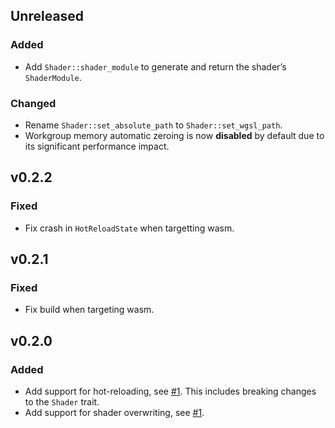 ## Unreleased

### Added

- Add `Shader::shader_module` to generate and return the shader’s `ShaderModule`.

### Changed

- Rename `Shader::set_absolute_path` to `Shader::set_wgsl_path`.
- Workgroup memory automatic zeroing is now **disabled** by default due to its significant
  performance impact.

## v0.2.2

### Fixed

- Fix crash in `HotReloadState` when targetting wasm.

## v0.2.1

### Fixed

- Fix build when targeting wasm.

## v0.2.0

### Added

- Add support for hot-reloading, see [#1](https://github.com/dimforge/wgmath/pull/1). This includes breaking changes to
  the `Shader` trait.
- Add support for shader overwriting, see [#1](https://github.com/dimforge/wgmath/pull/1).
